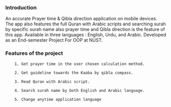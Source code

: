 ### Introduction
An accurate Prayer time & Qibla direction application on mobile devices. The app also features the full Quran with Arabic scripts and searching surah by specific surah name also prayer time and Qibla direction is the feature of this app. Available in three languages : English, Urdu, and Arabic.
Developed as an End-semester Project For OOP at NUST.

### Features of the project

        1. Get prayer time in the user chosen calculation method.

        2. Get guideline towards the Kaaba by qibla compass.

        3. Read Quran with Arabic script.

        4. Search surah name by both English and Arabic language.

        5. Change anytime application language


